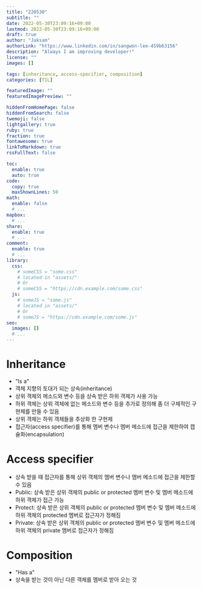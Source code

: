 ```yaml
---
title: "220530"
subtitle: ""
date: 2022-05-30T23:09:16+09:00
lastmod: 2022-05-30T23:09:16+09:00
draft: true
author: "Jaksam"
authorLink: "https://www.linkedin.com/in/sangwon-lee-459b63156"
description: "Always I am improving developer!"
license: ""
images: []

tags: [inheritance, access-specifier, composition]
categories: [TIL]

featuredImage: ""
featuredImagePreview: ""

hiddenFromHomePage: false
hiddenFromSearch: false
twemoji: false
lightgallery: true
ruby: true
fraction: true
fontawesome: true
linkToMarkdown: true
rssFullText: false

toc:
  enable: true
  auto: true
code:
  copy: true
  maxShownLines: 50
math:
  enable: false
  # ...
mapbox:
  # ...
share:
  enable: true
  # ...
comment:
  enable: true
  # ...
library:
  css:
    # someCSS = "some.css"
    # located in "assets/"
    # Or
    # someCSS = "https://cdn.example.com/some.css"
  js:
    # someJS = "some.js"
    # located in "assets/"
    # Or
    # someJS = "https://cdn.example.com/some.js"
seo:
  images: []
  # ...
---
```


# Inheritance
* "Is a"
* 객체 지향의 토대가 되는 상속(inheritance)
* 상위 객체의 메소드와 변수 등을 상속 받은 하위 객체가 사용 가능
* 하위 객체는 상위 객체에 없는 메소드와 변수 등을 추가로 정의해 좀 더 구체적인 구현체를 만들 수 있음
* 상위 객체는 하위 객체들을 추상화 한 구현체
* 접근자(access specifier)를 통해 멤버 변수나 멤버 메소드에 접근을 제한하여 캡슐화(encapsulation)

# Access specifier
* 상속 받을 때 접근자를 통해 상위 객체의 멤버 변수나 멤버 메소드에 접근을 제한할 수 있음
* Public: 상속 받은 상위 객체의 public or protected 멤버 변수 및 멤버 메소드에 하위 객체가 접근 가능
* Protect: 상속 받은 상위 객체의 public or protected 멤버 변수 및 멤버 메소드에 하위 객체의 protected 멤버로 접근자가 정해짐
* Private: 상속 받은 상위 객체의 public or protected 멤버 변수 및 멤버 메소드에 하위 객체의 private 멤버로 접근자가 정해짐

# Composition
* "Has a"
* 상속을 받는 것이 아닌 다른 객체를 멤버로 받아 오는 것
<!--more-->
